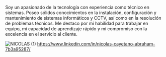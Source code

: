 Soy un apasionado de la tecnología con experiencia como técnico en sistemas. Poseo sólidos conocimientos en la instalación, configuración y mantenimiento de sistemas informáticos y CCTV, así como en la resolución de problemas técnicos. Me destaco por mi habilidad para trabajar en equipo, mi capacidad de aprendizaje rápido y mi compromiso con la excelencia en el servicio al cliente.

![NICOLAS (1)](https://github.com/Nicolita525/NICOLAS-ABRAHAM/assets/170597050/abd44985-50db-4be0-b1d2-2d80dce71c35)
https://www.linkedin.com/in/nicolas-cayetano-abraham-7b3a95287/
<!---
Nicolita525/Nicolita525 is a ✨ special ✨ repository because its `README.md` (this file) appears on your GitHub profile.
You can click the Preview link to take a look at your changes.
--->
